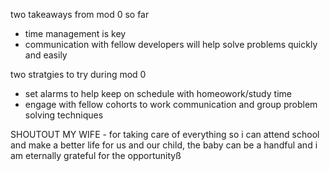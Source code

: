 two takeaways from mod 0 so far
 - time management is key
 - communication with fellow developers will help solve problems quickly and easily

 two stratgies to try during mod 0
  - set alarms to help keep on schedule with homeowork/study time
  - engage with fellow cohorts to work communication and group problem solving techniques

  SHOUTOUT
  MY WIFE - for taking care of everything so i can attend school and make a better life for us and our child, the baby can be a handful and i am eternally grateful for the opportunityß

